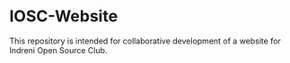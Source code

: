 # IOSC-Website
This repository is intended for collaborative development of a website for Indreni Open Source Club. 
